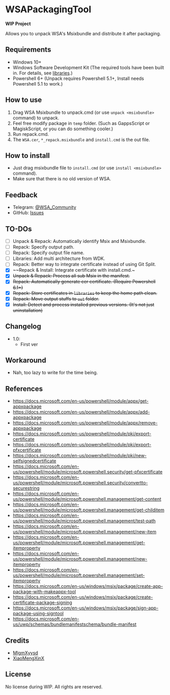 # WSAPackagingTool

**WIP Project**

Allows you to unpack WSA's Msixbundle and distribute it after packaging.

## Requirements

- Windows 10+
- Windows Software Development Kit (The required tools have been built in. For details, see [libraries](libraries/README.md).)
- Powershell 6+ (Unpack requires Powershell 5.1+, Install needs Powershell 5.1 to work.)

## How to use

1. Drag WSA Msixbundle to unpack.cmd (or use `unpack <msixbundle>` command) to unpack.
2. Feel free modify package in `temp` folder. (Such as GappsScript or MagiskScript, or you can do something cooler.)
3. Run repack.cmd.
4. The `WSA.cer`, `*_repack.msixbundle` and `install.cmd` is the out file.

## How to install

- Just drag msixbundle file to `install.cmd` (or use `install <msixbundle>` command).
- Make sure that there is no old version of WSA.

## Feedback
- Telegram: [@WSA_Community](https://t.me/wsa_community)
- GitHub: [Issues](https://github.com/WSA-Community/WSAPackageTool/issues)

## TO-DOs

- [ ] Unpack & Repack: Automatically identify Msix and Msixbundle.
- [ ] Repack: Specify output path.
- [ ] Repack: Specify output file name.
- [ ] Libraries: Add multi architecture from WDK.
- [ ] Repack: Better way to integrate certificate instead of using Git Split.
- [x] ~~Repack & Install: Integrate certificate with install.cmd.~
- [x] ~~Unpack & Repack: Process all sub Msix in the manifest.~~
- [x] ~~Repack: Automatically generate cer certificate. (Require Powershell 6.1+)~~
- [x] ~~Repack: Store certificates in `libraries` to keep the home path clean.~~
- [x] ~~Repack: Move output stuffs to `out` folder.~~
- [x] ~~Install: Detect and process installed previous versions. (It's not just uninstallation)~~

## Changelog
- 1.0:
	- First ver

## Workaround
- Nah, too lazy to write for the time being.

## References
- https://docs.microsoft.com/en-us/powershell/module/appx/get-appxpackage
- https://docs.microsoft.com/en-us/powershell/module/appx/add-appxpackage
- https://docs.microsoft.com/en-us/powershell/module/appx/remove-appxpackage
- https://docs.microsoft.com/en-us/powershell/module/pki/export-certificate
- https://docs.microsoft.com/en-us/powershell/module/pki/export-pfxcertificate
- https://docs.microsoft.com/en-us/powershell/module/pki/new-selfsignedcertificate
- https://docs.microsoft.com/en-us/powershell/module/microsoft.powershell.security/get-pfxcertificate
- https://docs.microsoft.com/en-us/powershell/module/microsoft.powershell.security/convertto-securestring
- https://docs.microsoft.com/en-us/powershell/module/microsoft.powershell.management/get-content
- https://docs.microsoft.com/en-us/powershell/module/microsoft.powershell.management/get-childitem
- https://docs.microsoft.com/en-us/powershell/module/microsoft.powershell.management/test-path
- https://docs.microsoft.com/en-us/powershell/module/microsoft.powershell.management/new-item
- https://docs.microsoft.com/en-us/powershell/module/microsoft.powershell.management/get-itemproperty
- https://docs.microsoft.com/en-us/powershell/module/microsoft.powershell.management/new-itemproperty
- https://docs.microsoft.com/en-us/powershell/module/microsoft.powershell.management/set-itemproperty
- https://docs.microsoft.com/en-us/windows/msix/package/create-app-package-with-makeappx-tool
- https://docs.microsoft.com/en-us/windows/msix/package/create-certificate-package-signing
- https://docs.microsoft.com/en-us/windows/msix/package/sign-app-package-using-signtool
- https://docs.microsoft.com/en-us/uwp/schemas/bundlemanifestschema/bundle-manifest

## Credits
- [MlgmXyysd](https://github.com/MlgmXyysd)
- [XiaoMengXinX](https://github.com/XiaomengxinX)

## License

No license during WIP. All rights are reserved.

